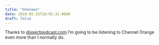 ```yaml
---
title: "Unknown"
date: 2018-05-25T10:01:31-0600
draft: false
---
```


Thanks to [dissectpodcast.com](https://dissectpodcast.com) I’m going to be listening to Channel Orange even more than I normally do.
